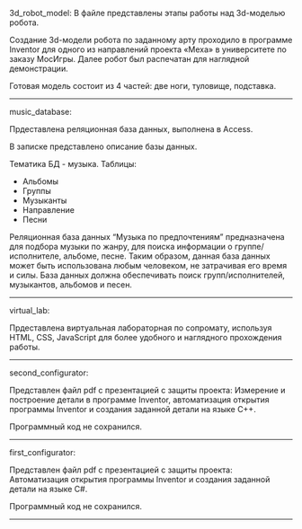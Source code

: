 3d_robot_model:
В файле представлены этапы работы над 3d-моделью робота.

Создание 3d-модели робота по заданному арту проходило в программе Inventor для одного из направлений проекта «Меха» в университете по заказу МосИгры. Далее робот был распечатан для наглядной демонстрации. 

Готовая модель состоит из 4 частей: две ноги, туловище, подставка.

------------

music_database:

Прдеставлена реляционная база данных, выполнена в Access.

В записке представлено описание базы данных.

Тематика БД - музыка. 
Таблицы: 
* Альбомы
* Группы
* Музыканты
* Направление
* Песни

Реляционная база данных “Музыка по предпочтениям” предназначена для подбора музыки по жанру, для поиска информации о группе/исполнителе, альбоме, песне. Таким образом, данная база данных может быть использована любым человеком, не затрачивая его время и силы.
База данных должна обеспечивать поиск групп/исполнителей, музыкантов, альбомов и песен. 

---------

virtual_lab:

Прдеставлена виртуальная лабораторная по сопромату, используя HTML, CSS, JavaScript для более удобного и наглядного прохождения работы.

---------

second_configurator:

Представлен файл pdf с презентацией с защиты проекта: 
Измерение и построение детали в программе Inventor, автоматизация открытия программы Inventor и создания заданной детали на языке C++.

Программный код не сохранился.

-----------

first_configurator:

Представлен файл pdf с презентацией с защиты проекта:
Автоматизация открытия программы Inventor и создания заданной детали на языке C#.

Программный код не сохранился.    

------------
